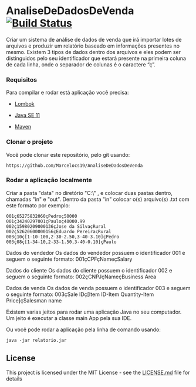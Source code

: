 # AnaliseDeDadosDeVenda [![Build Status](https://travis-ci.org/Marcelocs19/AnaliseDeDadosDeVenda.svg?branch=main)](https://travis-ci.org/Marcelocs19/AnaliseDeDadosDeVenda)
Criar um sistema de análise de dados de venda que irá importar lotes de arquivos e produzir um relatório baseado em informações presentes no mesmo. Existem 3 tipos de dados dentro dos arquivos e eles podem ser distinguidos pelo seu identificador que estará presente na primeira coluna de cada linha, onde o separador de colunas é o caractere “ç”.


### Requisitos
Para compilar e rodar está aplicação você precisa:
* [Lombok](https://projectlombok.org/download)

* [Java SE 11](https://www.oracle.com/java/technologies/javase/jdk11-archive-downloads.html)

* [Maven](https://maven.apache.org/download.cgi)

### Clonar o projeto
Você pode clonar este repositório, pelo git usando:
```
https://github.com/Marcelocs19/AnaliseDeDadosDeVenda
```

### Rodar a aplicação localmente
Criar a pasta "data" no diretório "C:\\" , e colocar duas pastas dentro, chamadas "in" e "out". Dentro da pasta "in" colocar o(s) arquivo(s) .txt com este formato por exemplo:
```
001ç65275832060çPedroç50000
001ç34240297001çPauloç40000.99
002ç15980209000136çJose da SilvaçRural
002ç52620600000156çEduardo PereiraçRural
003ç10ç[1-10-100,2-30-2.50,3-40-3.10]çPedro
003ç08ç[1-34-10,2-33-1.50,3-40-0.10]çPaulo
```
Dados do vendedor
Os dados do vendedor possuem o identificador 001 e seguem o seguinte formato:
001çCPFçNameçSalary

Dados do cliente
Os dados do cliente possuem o identificador 002 e seguem o seguinte formato:
002çCNPJçNameçBusiness Area

Dados de venda
Os dados de venda possuem o identificador 003 e seguem o seguinte formato:
003çSale IDç[Item ID-Item Quantity-Item Price]çSalesman name

Existem varias jeitos para rodar uma aplicação Java no seu computador. Um jeito é executar a classe main App pela sua IDE.

Ou você pode rodar a aplicação pela linha de comando usando:

```
java -jar relatorio.jar
```


## License

This project is licensed under the MIT License - see the [LICENSE.md](LICENSE.md) file for details
